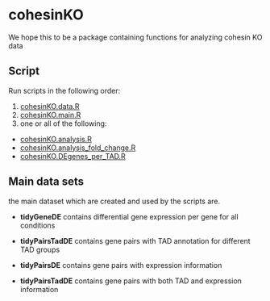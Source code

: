 # cohesinKO

We hope this to be a package containing functions for analyzing cohesin KO data

## Script

Run scripts in the following order:

1. [cohesinKO.data.R](R/cohesinKO.data.R)
2. [cohesinKO.main.R](R/cohesinKO.main.R)
3. one or all of the following:
  - [cohesinKO.analysis.R](R/cohesinKO.analysis.R)
  - [cohesinKO.analysis_fold_change.R](R/cohesinKO.analysis_fold_change.R)
  - [cohesinKO.DEgenes_per_TAD.R](R/cohesinKO.DEgenes_per_TAD.R)

## Main data sets

the main dataset which are created and used by the scripts are.


- **tidyGeneDE** contains differential gene expression per gene for all conditions

- **tidyPairsTadDE** contains gene pairs with TAD annotation for different TAD groups

- **tidyPairsDE** contains gene pairs with expression information

- **tidyPairsTadDE** contains gene pairs with both TAD and expression information
